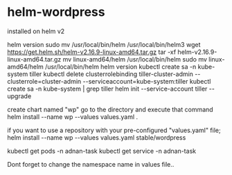 # helm-wordpress
installed on helm v2

helm version
  sudo mv /usr/local/bin/helm  /usr/local/bin/helm3
  wget https://get.helm.sh/helm-v2.16.9-linux-amd64.tar.gz
  tar -xf helm-v2.16.9-linux-amd64.tar.gz
  mv linux-amd64/helm /usr/local/bin/helm
  sudo mv linux-amd64/helm /usr/local/bin/helm
  helm version
  kubectl create sa -n kube-system tiller
  kubectl delete clusterrolebinding tiller-cluster-admin --clusterrole=cluster-admin --serviceaccount=kube-system:tiller
  kubectl create sa -n kube-system  | grep tiller
  helm init --service-account tiller --upgrade
  
  create chart named "wp"
  go to the directory and execute that command
  helm install  --name wp --values values.yaml .
  
  if you want to use a repository with your pre-configured "values.yaml" file; 
  helm install  --name wp --values values.yaml stable/wordpress
  
  kubectl get pods -n adnan-task
  kubectl get service -n adnan-task
  
  Dont forget to change the namespace name in values file..
  
  
